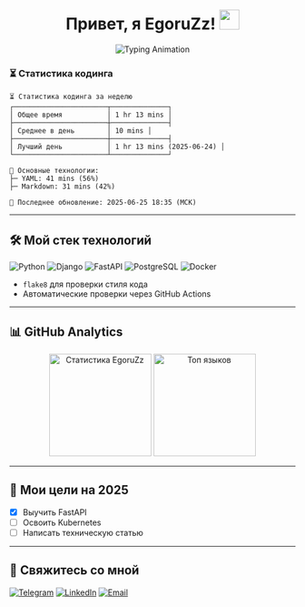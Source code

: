 <h1 align="center"> 
  Привет, я EgoruZz!
  <img src="https://media.giphy.com/media/hvRJCLFzcasrR4ia7z/giphy.gif" width="35px"/>
</h1>

<p align="center">
  <img src="https://readme-typing-svg.demolab.com?font=Fira+Code&size=32&duration=4000&color=22D3F7&center=true&vCenter=true&width=700&lines=Frontend+Developer+%E2%80%A2+Tech+Writer&pause=100000000" alt="Typing Animation" />
</p>

### ⏳ Статистика кодинга
```text
⏳ Статистика кодинга за неделю
┌───────────────────────┬──────────────┐
│ Общее время           │ 1 hr 13 mins │
├───────────────────────┼──────────────┤
│ Среднее в день        │ 10 mins │
├───────────────────────┼──────────────┤
│ Лучший день           │ 1 hr 13 mins (2025-06-24) │
└───────────────────────┴──────────────┘

🔧 Основные технологии:
├─ YAML: 41 mins (56%)
├─ Markdown: 31 mins (42%)

🔄 Последнее обновление: 2025-06-25 18:35 (МСК)
```

---

## 🛠 Мой стек технологий

![Python](https://img.shields.io/badge/-Python-3776AB?logo=python&logoColor=white)
![Django](https://img.shields.io/badge/-Django-092E20?logo=django&logoColor=white)
![FastAPI](https://img.shields.io/badge/-FastAPI-009688?logo=fastapi&logoColor=white)
![PostgreSQL](https://img.shields.io/badge/-PostgreSQL-4169E1?logo=postgresql&logoColor=white)
![Docker](https://img.shields.io/badge/-Docker-2496ED?logo=docker&logoColor=white)

- `flake8` для проверки стиля кода
- Автоматические проверки через GitHub Actions

---

## 📊 GitHub Analytics

<div align="center">
  <!-- Основная статистика -->
  <img src="https://github-readme-stats.vercel.app/api?username=EgoruZz&random=$RANDOM&show_icons=true&theme=highcontrast&disable_animations=true&cache_seconds=0" alt="Статистика EgoruZz" height="180em" />
  
  <!-- Топ языков -->
  <img src="https://github-readme-stats.vercel.app/api/top-langs/?username=EgoruZz&random=$RANDOM&layout=compact&theme=highcontrast&exclude_repo=README-STATS&disable_animations=true&cache_seconds=0" alt="Топ языков" height="180em" />
</div>

---

## 🎯 Мои цели на 2025
- [x] Выучить FastAPI
- [ ] Освоить Kubernetes
- [ ] Написать техническую статью

---

## 🤝 Свяжитесь со мной
[![Telegram](https://img.shields.io/badge/Telegram-@ваш_ник-26A5E4?logo=telegram)](https://t.me/your_username)
[![LinkedIn](https://img.shields.io/badge/LinkedIn-Ваше_Имя-0A66C2?logo=linkedin)](https://linkedin.com/in/your_username)
[![Email](https://img.shields.io/badge/Email-ваш@email.com-EA4335?logo=gmail)](mailto:ваш@email.com)
